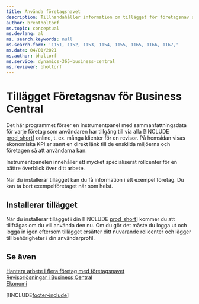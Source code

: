 ```yaml
---
title: Använda företagsnavet
description: Tillhandahåller information om tillägget för företagsnav som du kan använda för att hantera ditt arbete över flera företag i Business Central.
author: brentholtorf
ms.topic: conceptual
ms.devlang: al
ms. search.keywords: null
ms.search.form: '1151, 1152, 1153, 1154, 1155, 1165, 1166, 1167,'
ms.date: 04/01/2021
ms.author: bholtorf
ms.service: dynamics-365-business-central
ms.reviewer: bholtorf
---
```

# <a name="the-company-hub-for-business-central-extension"></a>Tillägget Företagsnav för Business Central

Det här programmet förser en instrumentpanel med sammanfattningsdata för varje företag som användaren har tillgång till via alla [!INCLUDE [prod_short](includes/prod_short.md)] online, t. ex. många klienter för en revisor. På hemsidan visas ekonomiska KPI:er samt en direkt länk till de enskilda miljöerna och företagen så att användarna kan.

Instrumentpanelen innehåller ett mycket specialiserat rollcenter för en bättre överblick över ditt arbete.

När du installerar tillägget kan du få information i ett exempel företag. Du kan ta bort exempelföretaget när som helst.

## <a name="installing-the-extension"></a>Installerar tillägget

När du installerar tillägget i din [!INCLUDE [prod_short](includes/prod_short.md)] kommer du att tillfrågas om du vill använda den nu. Om du gör det måste du logga ut och logga in igen eftersom tillägget ersätter ditt nuvarande rollcenter och lägger till behörigheter i din användarprofil.

## <a name="see-also"></a>Se även

[Hantera arbete i flera företag med företagsnavet](company-hub.md)  
[Revisorlösningar i Business Central ](finance-accounting.md)  
[Ekonomi](finance.md)  

[!INCLUDE[footer-include](includes/footer-banner.md)]
